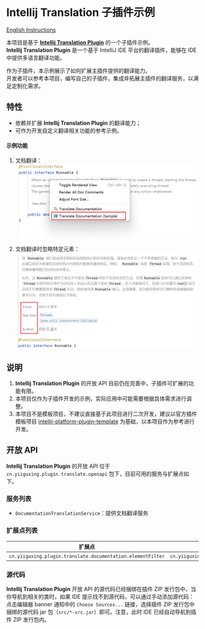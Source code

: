 # Intellij Translation 子插件示例

[English Instructions](/README.md)

本项目是基于 [**Intellij Translation Plugin**](https://github.com/YiiGuxing/TranslationPlugin) 的一个子插件示例。  
**Intellij Translation Plugin** 是一个基于 IntelliJ IDE 平台的翻译插件，能够在 IDE 中提供多语言翻译功能。

作为子插件，本示例展示了如何扩展主插件提供的翻译能力。  
开发者可以参考本项目，编写自己的子插件，集成并拓展主插件的翻译服务，以满足定制化需求。

## 特性

- 依赖并扩展 **Intellij Translation Plugin** 的翻译能力；
- 可作为开发自定义翻译相关功能的参考示例。

#### 示例功能

1. 文档翻译：
  ![文档翻译](images/screenshot_1.png)

2. 文档翻译时忽略特定元素：
  ![文档翻译元素过虑](images/screenshot_2.png)

## 说明

1. **Intellij Translation Plugin** 的开放 API 目前仍在完善中，子插件可扩展的功能有限。
2. 本项目仅作为子插件开发的示例，实际应用中可能需要根据具体需求进行调整。
3. 本项目不是模板项目，不建议直接基于此项目进行二次开发，建议以官方插件模板项目 [intellij-platform-plugin-template](https://github.com/JetBrains/intellij-platform-plugin-template)
为基础，以本项目作为参考进行开发。

## 开放 API

**Intellij Translation Plugin** 的开放 API 位于 `cn.yiiguxing.plugin.translate.openapi` 包下，目前可用的服务与扩展点如下。

### 服务列表

- `DocumentationTranslationService`：提供文档翻译服务

### 扩展点列表

| 扩展点                                                         | 实现                                                                               |
|-------------------------------------------------------------|----------------------------------------------------------------------------------|
| `cn.yiiguxing.plugin.translate.documentation.elementFilter` | `cn.yiiguxing.plugin.translate.openapi.documentation.DocumentationElementFilter` |

### 源代码

**Intellij Translation Plugin** 开放 API 的源代码已经捆绑在插件 ZIP 发行包中，当你导航到相关的类时，如果 IDE 提示找不到源代码，可以通过手动添加源代码：点击编辑器 banner 通知中的 `Choose Sources...` 链接，选择插件 ZIP 发行包中捆绑的源代码 jar 包（`src/*-src.jar`）即可。注意，此时 IDE 已经自动导航到插件 ZIP 发行包内。
